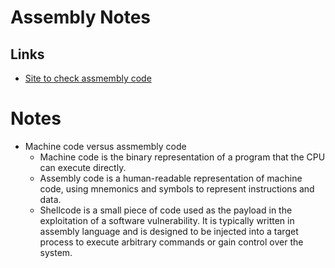 # Assembly Notes

## Links
- [Site to check assmembly code](https://www.mycompiler.io/new/asm-x86_64)

# Notes
- Machine code versus assmembly code
    - Machine code is the binary representation of a program that the CPU can execute directly.
    - Assembly code is a human-readable representation of machine code, using mnemonics and symbols to represent instructions and data.
    - Shellcode is a small piece of code used as the payload in the exploitation of a software vulnerability. It is typically written in assembly language and is designed to be injected into a target process to execute arbitrary commands or gain control over the system.